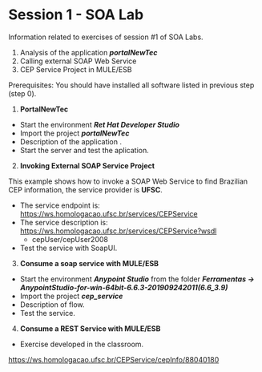# Session 1 - SOA Lab

Information related to exercises of session #1 of SOA Labs.

1. Analysis of the application _**portalNewTec**_
2. Calling external SOAP Web Service
3. CEP Service Project in MULE/ESB

Prerequisites:
    You should have installed all software listed in previous step (step 0).

1. **PortalNewTec**
- Start the environment _**Ret Hat Developer Studio**_
- Import the project _**portalNewTec**_
- Description of the application .
- Start the server and test the aplication.
    
2. **Invoking External SOAP Service Project**

This example shows how to invoke a SOAP Web Service to find Brazilian CEP information, the service provider is **UFSC**.

- The service endpoint is:
https://ws.homologacao.ufsc.br/services/CEPService
- The service description is:
https://ws.homologacao.ufsc.br/services/CEPService?wsdl
    - cepUser/cepUser2008
- Test the service with SoapUI.

3. **Consume a soap service with MULE/ESB**
- Start the environment _**Anypoint Studio**_ from the folder _**Ferramentas -> AnypointStudio-for-win-64bit-6.6.3-201909242011(6.6_3.9)**_
- Import the project _**cep_service**_
- Description of flow.
- Test the service.

4. **Consume a REST Service with MULE/ESB**

- Exercise developed in the classroom.

https://ws.homologacao.ufsc.br/CEPService/cepInfo/88040180